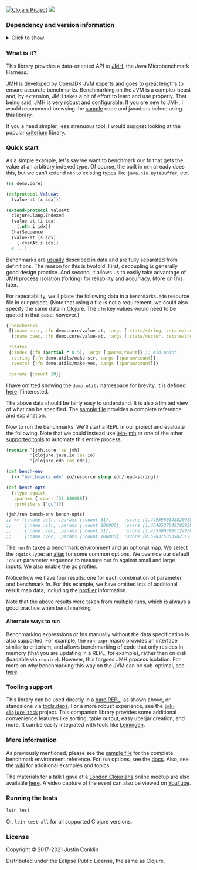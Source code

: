[![Clojars Project](https://img.shields.io/clojars/v/jmh-clojure.svg)](https://clojars.org/jmh-clojure)
[![](https://github.com/jgpc42/jmh-clojure/workflows/Test%20runner/badge.svg)][ci]

### Dependency and version information
<details>
  <summary>Click to show</summary>

[Leiningen][lein]

``` clojure
[jmh-clojure "0.4.1"]
```

[tools.deps][deps]

```clojure
{jmh-clojure/jmh-clojure {:mvn/version "0.4.1"}}
```

[Maven][maven]

``` xml
<dependency>
  <groupId>jmh-clojure</groupId>
  <artifactId>jmh-clojure</artifactId>
  <version>0.4.1</version>
</dependency>
```

JDK versions 8 to 16 and Clojure versions 1.7 to 1.10 are currently [tested against][ci].
</details>

### What is it?

This library provides a data-oriented API to [JMH][jmh], the Java Microbenchmark Harness.

JMH is developed by OpenJDK JVM experts and goes to great lengths to ensure accurate benchmarks. Benchmarking on the JVM is a complex beast and, by extension, JMH takes a bit of effort to learn and use properly. That being said, JMH is very robust and configurable. If you are new to JMH, I would recommend browsing the [sample][samples] code and javadocs before using this library.

If you a need simpler, less strenuous tool, I would suggest looking at the popular [criterium][criterium] library.

### Quick start

As a simple example, let's say we want to benchmark our fn that gets the value at an arbitrary indexed type. Of course, the built in `nth` already does this, but we can't extend `nth` to existing types like `java.nio.ByteBuffer`, etc.

```clojure
(ns demo.core)

(defprotocol ValueAt
  (value-at [x idx]))

(extend-protocol ValueAt
  clojure.lang.Indexed
  (value-at [i idx]
    (.nth i idx))
  CharSequence
  (value-at [s idx]
    (.charAt s idx))
  #_...)
```

Benchmarks are [usually](#alternate-ways-to-run) described in data and are fully separated from definitions. The reason for this is twofold. First, decoupling is generally good design practice. And second, it allows us to easily take advantage of JMH process isolation (forking) for reliability and accurracy. More on this later.

For repeatability, we'll place the following data in a `benchmarks.edn` resource file in our project. (Note that using a file is not a requirement, we could also specify the same data in Clojure. The `:fn` key values would need to be quoted in that case, however.)

```clojure
{:benchmarks
 [{:name :str, :fn demo.core/value-at, :args [:state/string, :state/index]}
  {:name :vec, :fn demo.core/value-at, :args [:state/vector, :state/index]}]

 :states
 {:index {:fn (partial * 0.5), :args [:param/count]} ;; mid-point
  :string {:fn demo.utils/make-str, :args [:param/count]}
  :vector {:fn demo.utils/make-vec, :args [:param/count]}}

 :params {:count 10}}
```

I have omitted showing the `demo.utils` namespace for brevity, it is defined [here][utils] if interested.

The above data should be fairly easy to understand. It is also a limited view of what can be specified. The [sample file][sample] provides a complete reference and explanation.

Now to run the benchmarks. We'll start a REPL in our project and evaluate the following. Note that we could instead use [lein-jmh][lein-jmh] or one of the other [supported tools](#tooling-support) to automate this entire process.

```clojure
(require '[jmh.core :as jmh]
         '[clojure.java.io :as io]
         '[clojure.edn :as edn])

(def bench-env
  (-> "benchmarks.edn" io/resource slurp edn/read-string))

(def bench-opts
  {:type :quick
   :params {:count [31 100000]}
   :profilers ["gc"]})

(jmh/run bench-env bench-opts)
;; => ({:name :str, :params {:count 31},     :score [1.44959801438209E8 "ops/s"], #_...}
;;     {:name :str, :params {:count 100000}, :score [1.45485370497829E8 "ops/s"]}
;;     {:name :vec, :params {:count 31},     :score [1.45550038851249E8 "ops/s"]}
;;     {:name :vec, :params {:count 100000}, :score [8.5783753539823E7 "ops/s"]})
```

The `run` fn takes a benchmark environment and an optional map. We select the `:quick` type: an [alias][alias-doc] for some common options. We override our default `:count` parameter sequence to measure our fn against small and large inputs. We also enable the gc profiler.

Notice how we have four results: one for each combination of parameter and benchmark fn. For this example, we have omitted lots of additional result map data, including the [profiler][profilers] information.

Note that the above results were taken from multiple [runs][result], which is always a good practice when benchmarking.

#### Alternate ways to run

Benchmarking expressions or fns manually without the data specification is also supported. For example, the `run-expr` macro provides an interface similar to criterium, and allows benchmarking of code that only resides in memory (that you are updating in a REPL, for example), rather than on disk (loadable via `require`). However, this forgoes JMH process isolation. For more on why benchmarking this way on the JVM can be sub-optimal, see [here][extended].

### Tooling support

This library can be used directly in a [bare REPL][bare], as shown above, or standalone via [tools.deps][cli]. For a more robust experience, see the [`jmh-clojure-task`][task] project. This companion library provides some additional convenience features like sorting, table output, easy uberjar creation, and more. It can be easily integrated with tools like [Leiningen][lein-jmh].

### More information

As previously mentioned, please see the [sample file][sample] for the complete benchmark environment reference. For `run` options, see the [docs][run-doc]. Also, see the [wiki][wiki] for additional examples and topics.

The materials for a talk I gave at a [London Clojurians][london] online meetup are also available [here][talk]. A video capture of the event can also be viewed on [YouTube][video].

### Running the tests

```bash
lein test
```

Or, `lein test-all` for all supported Clojure versions.

### License

Copyright © 2017-2021 Justin Conklin

Distributed under the Eclipse Public License, the same as Clojure.



[alias-doc]:  https://jgpc42.github.io/jmh-clojure/doc/jmh.option.html#var-*type-aliases*
[bare]:       https://github.com/jgpc42/jmh-clojure/wiki/Bare-REPL
[ci]:         https://github.com/jgpc42/jmh-clojure/blob/master/.github/workflows/test.yml
[cli]:        https://github.com/jgpc42/jmh-clojure/wiki/Clojure-1.9-CLI
[criterium]:  https://github.com/hugoduncan/criterium
[deps]:       https://github.com/clojure/tools.deps.alpha
[extended]:   https://github.com/jgpc42/jmh-clojure/wiki/Extended
[jmh]:        https://github.com/openjdk/jmh
[lein]:       http://github.com/technomancy/leiningen
[lein-jmh]:   https://github.com/jgpc42/lein-jmh
[london]:     https://www.meetup.com/London-Clojurians/
[maven]:      http://maven.apache.org
[profilers]:  https://github.com/jgpc42/jmh-clojure/wiki/JMH-Profilers
[result]:     https://gist.github.com/jgpc42/4d8a828f8d0739748afa71035f2b2c9c#file-results-edn
[run-doc]:    https://jgpc42.github.io/jmh-clojure/doc/jmh.core.html#var-run
[sample]:     https://github.com/jgpc42/jmh-clojure/blob/master/resources/sample.jmh.edn
[samples]:    https://github.com/openjdk/jmh/tree/41548a7/jmh-samples/src/main/java/org/openjdk/jmh/samples
[talk]:       https://github.com/jgpc42/london-clojurians-jmh-talk-2020
[task]:       https://github.com/jgpc42/jmh-clojure-task
[utils]:      https://gist.github.com/jgpc42/4d8a828f8d0739748afa71035f2b2c9c#file-utils-clj
[video]:      https://www.youtube.com/watch?v=_6qVfFkBdWI
[wiki]:       https://github.com/jgpc42/jmh-clojure/wiki
